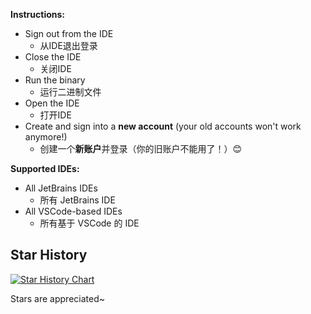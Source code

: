 **Instructions:**
*   Sign out from the IDE
    *   从IDE退出登录
*   Close the IDE
    *   关闭IDE
*   Run the binary
    *   运行二进制文件
*   Open the IDE
    *   打开IDE
*   Create and sign into a **new account** (your old accounts won't work anymore!)
    *   创建一个**新账户**并登录（你的旧账户不能用了！）😊

**Supported IDEs:**
*   All JetBrains IDEs
    *   所有 JetBrains IDE
*   All VSCode-based IDEs
    *   所有基于 VSCode 的 IDE

## Star History

<a href="https://www.star-history.com/#Ran-Mewo/augment-vip&Date">
 <picture>
   <source media="(prefers-color-scheme: dark)" srcset="https://api.star-history.com/svg?repos=Ran-Mewo/augment-vip&type=Date&theme=dark" />
   <source media="(prefers-color-scheme: light)" srcset="https://api.star-history.com/svg?repos=Ran-Mewo/augment-vip&type=Date" />
   <img alt="Star History Chart" src="https://api.star-history.com/svg?repos=Ran-Mewo/augment-vip&type=Date" />
 </picture>
</a>

Stars are appreciated~
